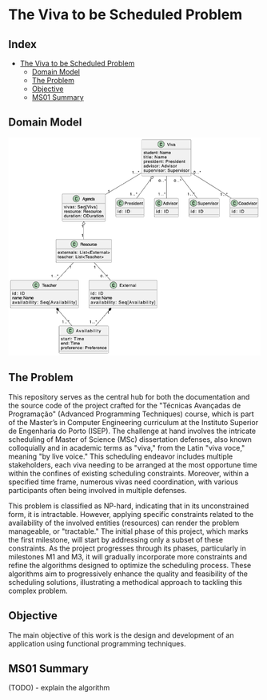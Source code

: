 # The Viva to be Scheduled Problem

## Index

- [The Viva to be Scheduled Problem](#the-viva-to-be-scheduled-problemhe)
  - [Domain Model]()
  - [The Problem](#the-problem)
  - [Objective](#objective)
  - [MS01 Summary](#ms01-summary)


## Domain Model

![img.png](./assets/domain-v3.png)
      
## The Problem

This repository serves as the central hub for both the documentation and the source code of the project crafted for the "Técnicas Avançadas de Programação" (Advanced Programming Techniques) course, which is part of the Master’s in Computer Engineering curriculum at the Instituto Superior de Engenharia do Porto (ISEP).
The challenge at hand involves the intricate scheduling of Master of Science (MSc) dissertation defenses, also known colloquially and in academic terms as "viva," from the Latin "viva voce," meaning "by live voice." This scheduling endeavor includes multiple stakeholders, each viva needing to be arranged at the most opportune time within the confines of existing scheduling constraints. Moreover, within a specified time frame, numerous vivas need coordination, with various participants often being involved in multiple defenses.

This problem is classified as NP-hard, indicating that in its unconstrained form, it is intractable. However, applying specific constraints related to the availability of the involved entities (resources) can render the problem manageable, or "tractable." The initial phase of this project, which marks the first milestone, will start by addressing only a subset of these constraints. As the project progresses through its phases, particularly in milestones M1 and M3, it will gradually incorporate more constraints and refine the algorithms designed to optimize the scheduling process. These algorithms aim to progressively enhance the quality and feasibility of the scheduling solutions, illustrating a methodical approach to tackling this complex problem.

## Objective
The main objective of this work is the design and development of an application using functional
programming techniques.

## MS01 Summary
(TODO) - explain the algorithm

